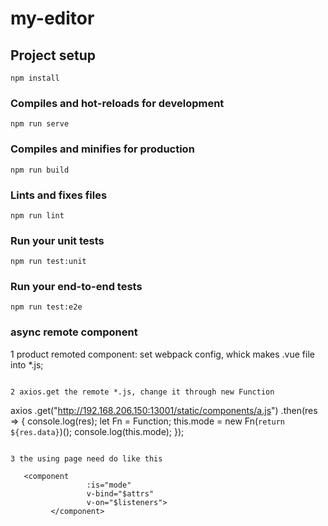 # my-editor

## Project setup
```
npm install
```

### Compiles and hot-reloads for development
```
npm run serve
```

### Compiles and minifies for production
```
npm run build
```

### Lints and fixes files
```
npm run lint
```

### Run your unit tests
```
npm run test:unit
```

### Run your end-to-end tests
```
npm run test:e2e
```


### async remote component
1 product remoted component: set webpack config, whick makes .vue file into *.js;
```

2 axios.get the remote *.js, change it through new Function
```
  axios
       .get("http://192.168.206.150:13001/static/components/a.js")
       .then(res => {
         console.log(res);
         let Fn = Function;
         this.mode = new Fn(`return ${res.data}`)();
         console.log(this.mode);
       });
```

3 the using page need do like this
```
       <component
                     :is="mode"
                     v-bind="$attrs"
                     v-on="$listeners">
             </component>


```